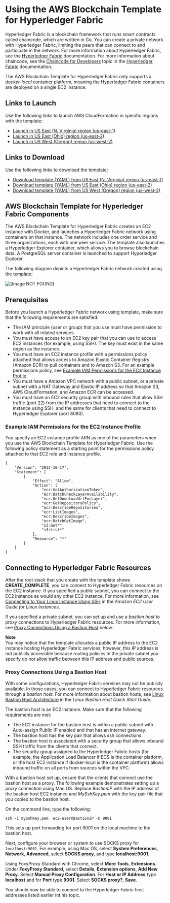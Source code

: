 # Using the AWS Blockchain Template for Hyperledger Fabric<a name="blockchain-templates-hyperledger"></a>

Hyperledger Fabric is a blockchain framework that runs smart contracts called chaincode, which are written in Go\. You can create a private network with Hyperledger Fabric, limiting the peers that can connect to and participate in the network\. For more information about Hyperledger Fabric, see the [Hyperledger Fabric](https://hyperledger-fabric.readthedocs.io/en/release-1.1/) documentation\. For more information about chaincode, see the [Chaincode for Developers](http://hyperledger-fabric.readthedocs.io/en/release-1.0/chaincode4ade.html) topic in the [Hyperledger Fabric](https://hyperledger-fabric.readthedocs.io/en/release-1.1/) documentation\.

The AWS Blockchain Template for Hyperledger Fabric only supports a *docker\-local* container platform, meaning the Hyperledger Fabric containers are deployed on a single EC2 instance\.

## Links to Launch<a name="blockchain-hyperledger-launch"></a>

Use the following links to launch AWS CloudFormation in specific regions with the template:
+ [Launch in US East \(N\. Virginia\) region \(us\-east\-1\)](https://us-east-1.console.aws.amazon.com/cloudformation/home?region=us-east-1#/stacks/create/review?templateURL=https://aws-blockchain-templates-us-east-1.s3.us-east-1.amazonaws.com/hyperledger/fabric/templates/simplenetwork/latest/hyperledger.template.yaml )
+ [Launch in US East \(Ohio\) region \(us\-east\-2\)](https://us-east-2.console.aws.amazon.com/cloudformation/home?region=us-east-2#/stacks/create/review?templateURL=https://aws-blockchain-templates-us-east-2.s3.us-east-2.amazonaws.com/hyperledger/fabric/templates/simplenetwork/latest/hyperledger.template.yaml)
+ [Launch in US West \(Oregon\) region \(us\-west\-2\)](https://us-west-2.console.aws.amazon.com/cloudformation/home?region=us-west-2#/stacks/create/review?templateURL=https://aws-blockchain-templates-us-west-2.s3.us-west-2.amazonaws.com/hyperledger/fabric/templates/simplenetwork/latest/hyperledger.template.yaml)

## Links to Download<a name="blockchain-hyperledger-download"></a>

Use the following links to download the template:
+ [Download template \(YAML\) from US East \(N\. Virginia\) region \(us\-east\-1\)](https://aws-blockchain-templates-us-east-1.s3.us-east-1.amazonaws.com/hyperledger/fabric/templates/simplenetwork/latest/hyperledger.template.yaml )
+ [Download template \(YAML\) from US East \(Ohio\) region \(us\-east\-2\)](https://aws-blockchain-templates-us-east-2.s3.us-east-2.amazonaws.com/hyperledger/fabric/templates/simplenetwork/latest/hyperledger.template.yaml)
+ [Download template \(YAML\) from US West \(Oregon\) region \(us\-west\-2\)](https://aws-blockchain-templates-us-west-2.s3.us-west-2.amazonaws.com/hyperledger/fabric/templates/simplenetwork/latest/hyperledger.template.yaml)

## AWS Blockchain Template for Hyperledger Fabric Components<a name="blockchain-hyperledger-architecture"></a>

The AWS Blockchain Template for Hyperledger Fabric creates an EC2 instance with Docker, and launches a Hyperledger Fabric network using containers on that instance\. The network includes one order service and three organizations, each with one peer service\. The template also launches a Hyperledger Explorer container, which allows you to browse blockchain data\. A PostgreSQL server container is launched to support Hyperledger Explorer\.

The following diagram depicts a Hyperledger Fabric network created using the template:

![\[Image NOT FOUND\]](http://docs.aws.amazon.com/blockchain-templates/latest/developerguide/images/hyperledger-docker-local-arch.png)

## Prerequisites<a name="blockchain-hyperledger-prerequisites"></a>

Before you launch a Hyperledger Fabric network using template, make sure that the following requirements are satisfied: 
+ The IAM principle \(user or group\) that you use must have permission to work with all related services\.
+ You must have access to an EC2 key pair that you can use to access EC2 instances \(for example, using SSH\)\. The key must exist in the same region as the instance\.
+ You must have an EC2 instance profile with a permissions policy attached that allows access to Amazon Elastic Container Registry \(Amazon ECR\) to pull containers and to Amazon S3\. For an example permissions policy, see [Example IAM Permissions for the EC2 Instance Profile](#blockchain-hyperledger-ec2profile)\.
+ You must have a Amazon VPC network with a public subnet, or a private subnet with a NAT Gateway and Elastic IP address so that Amazon S3, AWS CloudFormation, and Amazon ECR can be accessed\.
+ You must have an EC2 security group with inbound rules that allow SSH traffic \(port 22\) from the IP addresses that need to connect to the instance using SSH, and the same for clients that need to connect to Hyperledger Explorer \(port 8080\)\.

### Example IAM Permissions for the EC2 Instance Profile<a name="blockchain-hyperledger-ec2profile"></a>

You specify an EC2 instance profile ARN as one of the parameters when you use the AWS Blockchain Template for Hyperledger Fabric\. Use the following policy statement as a starting point for the permissions policy attached to that EC2 role and instance profile\.

```
{
    "Version": "2012-10-17",
    "Statement": [
        {
            "Effect": "Allow",
            "Action": [
                "ecr:GetAuthorizationToken",
                "ecr:BatchCheckLayerAvailability",
                "ecr:GetDownloadUrlForLayer",
                "ecr:GetRepositoryPolicy",
                "ecr:DescribeRepositories",
                "ecr:ListImages",
                "ecr:DescribeImages",
                "ecr:BatchGetImage",
                "s3:Get*",
                "s3:List*"
            ],
            "Resource": "*"
        }
    ]
}
```

## Connecting to Hyperledger Fabric Resources<a name="blockchain-hyperledger-connecting"></a>

After the root stack that you create with the template shows **CREATE\_COMPLETE**, you can connect to Hyperledger Fabric resources on the EC2 instance\. If you specified a public subnet, you can connect to the EC2 instance as would any other EC2 instance\. For more information, see [Connecting to Your Linux Instance Using SSH](http://docs.aws.amazon.com/AWSEC2/latest/UserGuide/AccessingInstancesLinux.html) in the *Amazon EC2 User Guide for Linux Instances*\.

If you specified a private subnet, you can set up and use a *bastion host* to proxy connections to Hyperledger Fabric resources\. For more information, see [Proxy Connections Using a Bastion Host](blockchain-templates-ethereum.md#ethereum-create-bastion-host) below\.

**Note**  
You may notice that the template allocates a public IP address to the EC2 instance hosting Hyperledger Fabric services; however, this IP address is not publicly accessible because routing policies in the private subnet you specify do not allow traffic between this IP address and public sources\.

### Proxy Connections Using a Bastion Host<a name="hyperledger-create-bastion-host"></a>

With some configurations, Hyperledger Fabric services may not be publicly available\. In those cases, you can connect to Hyperledger Fabric resources through a *bastion host*\. For more information about bastion hosts, see [Linux Bastion Host Architecture](http://docs.aws.amazon.com/quickstart/latest/linux-bastion/architecture.html) in the *Linux Bastion Host Quick Start Guide*\.

The bastion host is an EC2 instance\. Make sure that the following requirements are met:
+ The EC2 instance for the bastion host is within a public subnet with Auto\-assign Public IP enabled and that has an internet gateway\. 
+ The bastion host has the key pair that allows ssh connections\.
+ The bastion host is associated with a security group that allows inbound SSH traffic from the clients that connect\.
+ The security group assigned to the Hyperledger Fabric hosts \(for example, the Application Load Balancer if ECS is the container platform, or the host EC2 instance if docker\-local is the container platform\) allows inbound traffic on all ports from sources within the VPC\.

With a bastion host set up, ensure that the clients that connect use the bastion host as a proxy\. The following example demonstrates setting up a proxy connection using Mac OS\. Replace *BastionIP* with the IP address of the bastion host EC2 instance and *MySshKey\.pem* with the key pair file that you copied to the bastion host\.

On the command line, type the following:

```
ssh -i mySshKey.pem  ec2-user@BastionIP -D 9001
```

This sets up port forwarding for port 9001 on the local machine to the bastion host\.

Next, configure your browser or system to use SOCKS proxy for `localhost:9001`\. For example, using Mac OS, select **System Preferences**, **Network**, **Advanced**, select **SOCKS proxy**, and type **localhost:9001**\.

Using FoxyProxy Standard with Chrome, select **More Tools**, **Extensions**\. Under **FoxyProxy Standard**, select **Details**, **Extension options**, **Add New Proxy**\. Select **Manual Proxy Configuration**\. For **Host or IP Address** type **localhost** and for **Port** type **9001**\. Select **SOCKS proxy?**, **Save**\.

You should now be able to connect to the Hyperledger Fabric host addresses listed earlier int his topic\.